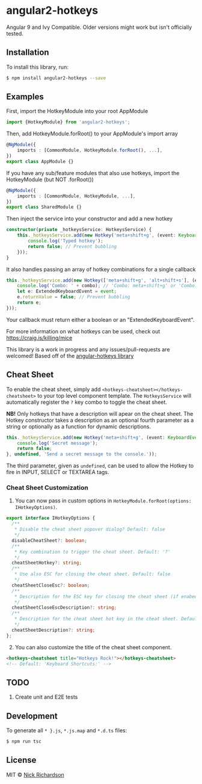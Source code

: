 # angular2-hotkeys
Angular 9 and Ivy Compatible. Older versions might work but isn't officially tested.
## Installation

To install this library, run:

```bash
$ npm install angular2-hotkeys --save
```

## Examples
First, import the HotkeyModule into your root AppModule

```typescript
import {HotkeyModule} from 'angular2-hotkeys';
```

Then, add HotkeyModule.forRoot() to your AppModule's import array

```typescript
@NgModule({
    imports : [CommonModule, HotkeyModule.forRoot(), ...],
})
export class AppModule {}
```

If you have any sub/feature modules that also use hotkeys, import the HotkeyModule (but NOT .forRoot())
```typescript
@NgModule({
    imports : [CommonModule, HotkeyModule, ...],
})
export class SharedModule {}
```

Then inject the service into your constructor and add a new hotkey

```typescript
constructor(private _hotkeysService: HotkeysService) {
    this._hotkeysService.add(new Hotkey('meta+shift+g', (event: KeyboardEvent): boolean => {
        console.log('Typed hotkey');
        return false; // Prevent bubbling
    }));
}
```
It also handles passing an array of hotkey combinations for a single callback
```typescript
this._hotkeysService.add(new Hotkey(['meta+shift+g', 'alt+shift+s'], (event: KeyboardEvent, combo: string): ExtendedKeyboardEvent => {
    console.log('Combo: ' + combo); // 'Combo: meta+shift+g' or 'Combo: alt+shift+s'
    let e: ExtendedKeyboardEvent = event;
    e.returnValue = false; // Prevent bubbling
    return e;
}));
```

Your callback must return either a boolean or an "ExtendedKeyboardEvent".

For more information on what hotkeys can be used, check out <https://craig.is/killing/mice>

This library is a work in progress and any issues/pull-requests are welcomed!
Based off of the [angular-hotkeys library](https://github.com/chieffancypants/angular-hotkeys)

## Cheat Sheet

To enable the cheat sheet, simply add `<hotkeys-cheatsheet></hotkeys-cheatsheet>` to your top level component template.
The `HotkeysService` will automatically register the `?` key combo to toggle the cheat sheet.

**NB!** Only hotkeys that have a description will apear on the cheat sheet. The Hotkey constructor takes a description as
an optional fourth parameter as a string or optionally as a function for dynamic descriptions.

```typescript
this._hotkeysService.add(new Hotkey('meta+shift+g', (event: KeyboardEvent): boolean => {
    console.log('Secret message');
    return false;
}, undefined, 'Send a secret message to the console.'));
```

The third parameter, given as `undefined`, can be used to allow the Hotkey to fire in INPUT, SELECT or TEXTAREA tags.

### Cheat Sheet Customization

1. You can now pass in custom options in `HotkeyModule.forRoot(options: IHotkeyOptions)`.

```typescript
export interface IHotkeyOptions {
  /**
   * Disable the cheat sheet popover dialog? Default: false
   */
  disableCheatSheet?: boolean;
  /**
   * Key combination to trigger the cheat sheet. Default: '?'
   */
  cheatSheetHotkey?: string;
  /**
   * Use also ESC for closing the cheat sheet. Default: false
   */
  cheatSheetCloseEsc?: boolean;
  /**
   * Description for the ESC key for closing the cheat sheet (if enabed). Default: 'Hide this help menu'
   */
  cheatSheetCloseEscDescription?: string;
  /**
   * Description for the cheat sheet hot key in the cheat sheet. Default: 'Show / hide this help menu'
   */
  cheatSheetDescription?: string;
};
```

2. You can also customize the title of the cheat sheet component.

```html
<hotkeys-cheatsheet title="Hotkeys Rock!"></hotkeys-cheatsheet>
<!-- Default: 'Keyboard Shortcuts:' -->
```

## TODO
1. Create unit and E2E tests

## Development

To generate all `*
}.js`, `*.js.map` and `*.d.ts` files:

```bash
$ npm run tsc
```

## License

MIT © [Nick Richardson](nick.richardson@mediapixeldesign.com)
